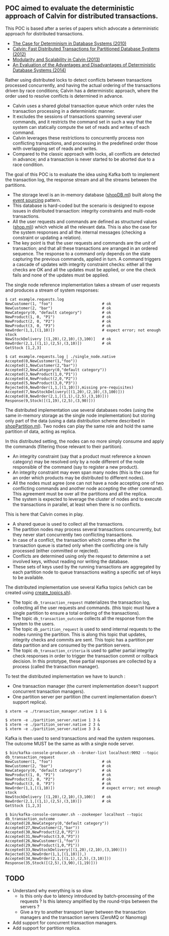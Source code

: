 POC aimed to evaluate the deterministic approach of Calvin for distributed transactions.
----------------

This POC is based after a series of papers which advocate a deterministic approach for distributed transactions.

* [The Case for Determinism in Database Systems (2010)](http://cs-www.cs.yale.edu/homes/dna/papers/determinism-vldb10.pdf)
* [Calvin: Fast Distributed Transactions for Partitioned Database Systems (2012)](http://cs.yale.edu/homes/thomson/publications/calvin-sigmod12.pdf)
* [Modularity and Scalability in Calvin (2013)](http://cs-www.cs.yale.edu/homes/dna/papers/scalable-calvin.pdf)
* [An Evaluation of the Advantages and Disadvantages of Deterministic Database Systems (2014)](http://www.vldb.org/pvldb/vol7/p821-ren.pdf)

Rather using distributed locks to detect conflicts between transactions processed concurrently,
and having the actual ordering of the transactions driven by race conditions;
Calvin has a deterministic approach, where the order used to resolve conflicts is determined in advance.
* Calvin uses a shared global transaction queue which order rules the transaction processing in a deterministic manner.
* It excludes the sessions of transactions spanning several user commands,
  and it restricts the command set in such a way that the system can statically compute the set of reads and writes of each command.
* Calvin leverages these restrictions to concurrently process non conflicting transactions,
  and processing in the predefined order those with overlapping set of reads and writes.
* Compared to the classic approach with locks, all conflicts are detected in advance;
  and a transaction is never started to be aborted due to a race condition.

The goal of this POC is to evaluate the idea using Kafka both
to implement the transaction log, the response stream and all the streams between the partitions.
* The storage level is an in-memory database ([shopDB.ml](shopDB.ml))
  built along the [event sourcing](https://martinfowler.com/eaaDev/EventSourcing.html) pattern.
* This database is hard-coded but the scenario is designed to expose issues in distributed transaction:
  integrity constraints and multi-node transactions.
* All the user requests and commands are defined as structured values ([shop.mli](shop.mli)) which vehicle all the relevant data.
  This is also the case for the system responses and all the internal messages (checking a constraint or updating a relation).
* The key point is that the user requests and commands are the *unit* of transaction;
  and that all these transactions are arranged in an ordered sequence.
  The response to a command only depends on the state capturing the previous commands, applied in turn.
  A command triggers a cascade of updates with integrity constraint checks: either all the checks are OK and all the updates must be applied,
  or one the check fails and none of the updates must be applied.

The single node reference implementation takes a stream of user requests and produces a stream of system responses:

```Shell
$ cat example.requests.log
NewCustomer(1, "foo")                      # ok
NewCustomer(2, "bar")                      # ok
NewCategory(0, "default category")         # ok
NewProduct(1, 0, "P1")                     # ok
NewProduct(2, 0, "P2")                     # ok
NewProduct(3, 0, "P3")                     # ok
NewOrder(1,1,[(1,10)])                     # expect error; not enough stock
NewStockDelivery [(1,20),(2,10),(3,100)]   # ok
NewOrder(2,1,[(1,1),(2,5),(3,10)])         # ok
GetStock [1,2,3]

$ cat example.requests.log | ./single_node.native
Accepted(0,NewCustomer(1,"foo"))
Accepted(1,NewCustomer(2,"bar"))
Accepted(2,NewCategory(0,"default category"))
Accepted(3,NewProduct(1,0,"P1"))
Accepted(4,NewProduct(2,0,"P2"))
Accepted(5,NewProduct(3,0,"P3"))
Rejected(6,NewOrder(1,1,[(1,10)]),missing pre-requisites)
Accepted(7,NewStockDelivery([(1,20),(2,10),(3,100)]))
Accepted(8,NewOrder(2,1,[(1,1),(2,5),(3,10)]))
Response(9,Stock([(1,19),(2,5),(3,90)]))
```

The distributed implementation use several databases nodes (using the same in-memory storage as the single node implementation)
but storing only part of the data (using a data distribution scheme described in [shopPartition.ml](shopPartition.ml)).
Two nodes can play the same role and hold the same partition of data, acting as replica.

In this distributed setting,
the nodes can no more simply consume and apply the commands (filtering those relevant to their partition).
* An integrity constraint (say that a product must reference a known category)
  may be resolved only by a node different of the node responsible of the command (say to register a new product).
* An integrity constraint may even span many nodes (this is the case for an order which products may be distributed to different nodes).
* All the nodes must agree (one can not have a node accepting one of two conflicting commands and another node accepting the other command).
  This agreement must be over all the partitions and all the replica.
* The system is expected to leverage the cluster of nodes and to execute the transactions in parallel, at least when there is no conflicts.

This is here that Calvin comes in play.
* A shared queue is used to collect all the transactions.
* The partition nodes may process several transactions concurrently,
  but they never start concurrently two conflicting transactions.
* In case of a conflict, the transaction which comes after in the transaction queue
  is started only when the conflicting one is fully processed (either committed or rejected).
* Conflicts are determined using only the request to determine a set involved keys,
  without reading nor writing the database.
* These sets of keys used by the running transactions are aggregated by each partition node
  to queue transactions waiting a specific set of keys to be available.

The distributed implementation use several Kafka topics (which can be created using [create_topics.sh](create_topics.sh)).
* The topic `db_transaction_request` materializes the transaction log, collecting all the user requests and commands.
  (this topic must have a single partition to ensure a total ordering of the transactions).
* The topic `db_transaction_outcome` collects all the response from the system to the users.
* The topic `db_partition_request` is used to send internal requests to the nodes running the partition.
  This is along this topic that updates, integrity checks and commits are sent.
  This topic has a partition per data partition and are consumed by the partition servers.
* The topic `db_transaction_criteria` is used to gather partial integrity check responses
  in order to trigger the transaction commit or rollback decision.
  In this prototype, these partial responses are collected by a process (called the transaction manager).

To test the distributed implementation we have to launch :
* One transaction manager (the current implementation doesn't support concurrent transaction managers).
* One partition server per partition (the current implementation doesn't support replica).

```Shell
$ xterm -e ./transaction_manager.native 1 1 &

$ xterm -e ./partition_server.native 1 3 &
$ xterm -e ./partition_server.native 2 3 &
$ xterm -e ./partition_server.native 3 3 &
```

Kafka is then used to send transactions and read the system responses.
The outcome MUST be the same as with a single node server.

```Shell
$ bin/kafka-console-producer.sh --broker-list localhost:9092 --topic db_transaction_request
NewCustomer(1, "foo")                      # ok
NewCustomer(2, "bar")                      # ok
NewCategory(0, "default category")         # ok
NewProduct(1, 0, "P1")                     # ok
NewProduct(2, 0, "P2")                     # ok
NewProduct(3, 0, "P3")                     # ok
NewOrder(1,1,[(1,10)])                     # expect error; not enough stock
NewStockDelivery [(1,20),(2,10),(3,100)]   # ok
NewOrder(2,1,[(1,1),(2,5),(3,10)])         # ok
GetStock [1,2,3]

$ bin/kafka-console-consumer.sh --zookeeper localhost --topic db_transaction_outcome
Accepted(28,NewCategory(0,"default category"))
Accepted(27,NewCustomer(2,"bar"))
Accepted(30,NewProduct(2,0,"P2"))
Accepted(31,NewProduct(3,0,"P3"))
Accepted(26,NewCustomer(1,"foo"))
Accepted(29,NewProduct(1,0,"P1"))
Accepted(33,NewStockDelivery([(1,20),(2,10),(3,100)]))
Rejected(32,NewOrder(1,1,[(1,10)]),)
Accepted(34,NewOrder(2,1,[(1,1),(2,5),(3,10)]))
Response(35,Stock([(2,5),(3,90),(1,19)]))
```

TODO
----
* Understand why everything is so slow.
  * Is this only due to latency introduced by batch-processing of the requests ?
    Is this latency amplified by the round-trips between the servers ?
  * Give a try to another transport layer between the transaction managers and the transaction servers (ZeroMQ or Nanomsg)
* Add support for concurrent transaction managers.
* Add support for partition replica.

